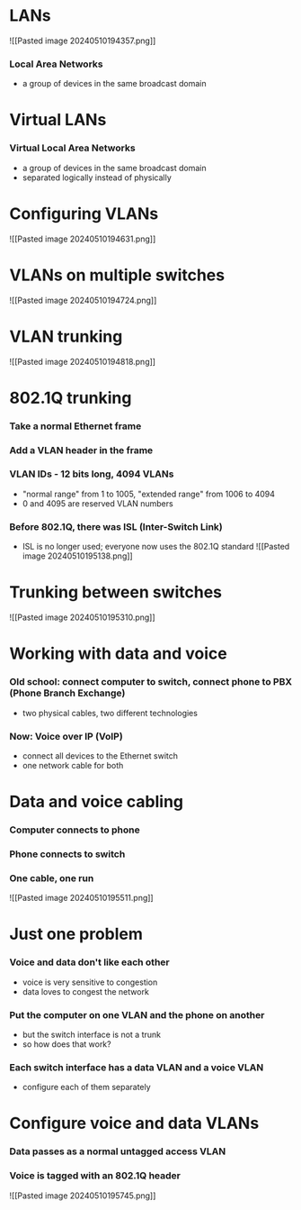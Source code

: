 # LANs
![[Pasted image 20240510194357.png]]
### Local Area Networks
- a group of devices in the same broadcast domain
# Virtual LANs
### Virtual Local Area Networks
- a group of devices in the same broadcast domain
- separated logically instead of physically
# Configuring VLANs
![[Pasted image 20240510194631.png]]
# VLANs on multiple switches
![[Pasted image 20240510194724.png]]
# VLAN trunking
![[Pasted image 20240510194818.png]]
# 802.1Q trunking
### Take a normal Ethernet frame
### Add a VLAN header in the frame
### VLAN IDs - 12 bits long, 4094 VLANs
- "normal range" from 1 to 1005, "extended range" from 1006 to 4094
- 0 and 4095 are reserved VLAN numbers
### Before 802.1Q, there was ISL (Inter-Switch Link)
- ISL is no longer used; everyone now uses the 802.1Q standard
  ![[Pasted image 20240510195138.png]]
# Trunking between switches
![[Pasted image 20240510195310.png]]
# Working with data and voice
### Old school: connect computer to switch, connect phone to PBX (Phone Branch Exchange)
- two physical cables, two different technologies
### Now: Voice over IP (VoIP)
- connect all devices to the Ethernet switch
- one network cable for both
# Data and voice cabling
### Computer connects to phone
### Phone connects to switch
### One cable, one run
![[Pasted image 20240510195511.png]]
# Just one problem
### Voice and data don't like each other
- voice is very sensitive to congestion
- data loves to congest the network
### Put the computer on one VLAN and the phone on another
- but the switch interface is not a trunk
- so how does that work?
### Each switch interface has a data VLAN and a voice VLAN
- configure each of them separately
# Configure voice and data VLANs
### Data passes as a normal untagged access VLAN
### Voice is tagged with an 802.1Q header
![[Pasted image 20240510195745.png]]